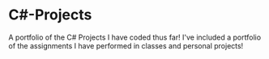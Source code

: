 # C#-Projects
A portfolio of the C# Projects I have coded thus far!
I've included a portfolio of the assignments I have performed in classes and personal projects!
